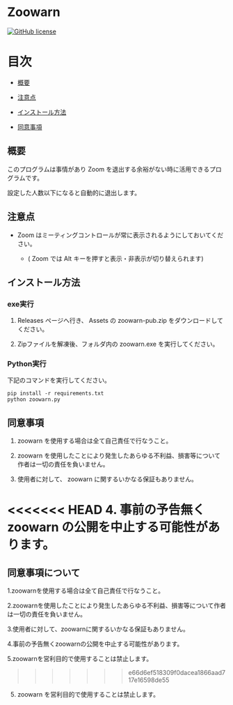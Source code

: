 # Zoowarn

[![GitHub license](https://img.shields.io/badge/license-Apache--2.0-blue.svg)](https://raw.githubusercontent.com/101ta28/zoowarn/master/LICENSE)

目次
=================

- [概要](#概要)

- [注意点](#注意点)

- [インストール方法](#インストール方法)

- [同意事項](#同意事項)

## 概要

このプログラムは事情があり Zoom を退出する余裕がない時に活用できるプログラムです。

設定した人数以下になると自動的に退出します。


## 注意点

- Zoom はミーティングコントロールが常に表示されるようにしておいてください。

    - ( Zoom では Alt キーを押すと表示・非表示が切り替えられます)

## インストール方法

### exe実行

1. Releases ページへ行き、 Assets の zoowarn-pub.zip をダウンロードしてください。

2. Zipファイルを解凍後、フォルダ内の zoowarn.exe を実行してください。
### Python実行

下記のコマンドを実行してください。

```
pip install -r requirements.txt
python zoowarn.py
```

## 同意事項

1. zoowarn を使用する場合は全て自己責任で行なうこと。

2. zoowarn を使用したことにより発生したあらゆる不利益、損害等について作者は一切の責任を負いません。

3. 使用者に対して、 zoowarn に関するいかなる保証もありません。

<<<<<<< HEAD
4. 事前の予告無く zoowarn の公開を中止する可能性があります。
=======
## 同意事項について

1.zoowarnを使用する場合は全て自己責任で行なうこと。

2.zoowarnを使用したことにより発生したあらゆる不利益、損害等について作者は一切の責任を負いません。

3.使用者に対して、zoowarnに関するいかなる保証もありません。

4.事前の予告無くzoowarnの公開を中止する可能性があります。

5.zoowarnを営利目的で使用することは禁止します。
>>>>>>> e66d6ef518309f0dacea1866aad717e16598de55

5. zoowarn を営利目的で使用することは禁止します。
